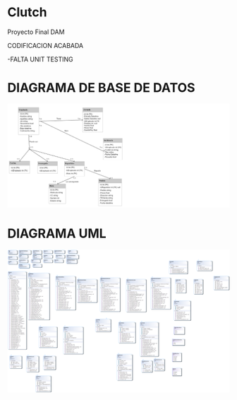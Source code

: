 # Clutch
Proyecto Final DAM

CODIFICACION ACABADA
 
-FALTA UNIT TESTING


<h1>DIAGRAMA DE BASE DE DATOS</h1>
<picture>
  <img alt="Diagrama de base de datos" src="diagrama_de_clases.png">
</picture>

<h1>DIAGRAMA UML</h1>
<picture>
   <img alt="Diagrama UML" src="UML.png">
</picture>